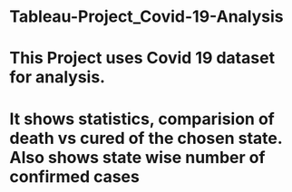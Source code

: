 # Tableau-Project_Covid-19-Analysis
#  This Project uses Covid 19 dataset for analysis. 
# It shows statistics, comparision of death vs cured of the chosen state. Also shows state wise number of confirmed cases
